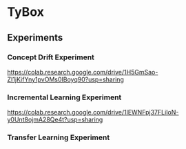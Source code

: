 # TyBox

## Experiments

### Concept Drift Experiment
https://colab.research.google.com/drive/1H5GmSao-ZI1jKifYny1pvOMs0IBoyq90?usp=sharing

### Incremental Learning Experiment

https://colab.research.google.com/drive/1lEWNFpj37FLiIoN-y0Unt8ojmA28Qe4t?usp=sharing

### Transfer Learning Experiment
